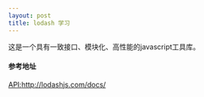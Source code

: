 ```yaml
---
layout: post
title: lodash 学习
---
```


这是一个具有一致接口、模块化、高性能的javascript工具库。


#### 参考地址
[API:](http://lodashjs.com/docs/)<http://lodashjs.com/docs/>